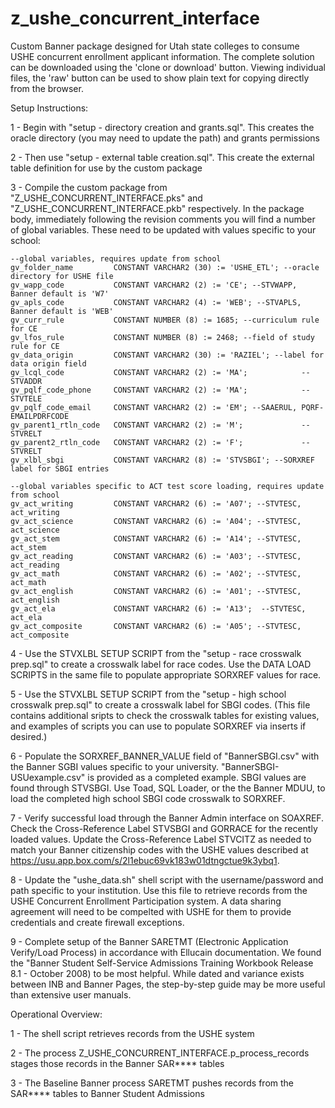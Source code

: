 # z_ushe_concurrent_interface
Custom Banner package designed for Utah state colleges to consume USHE concurrent enrollment applicant information. The complete solution can be downloaded using the 'clone or download' button. Viewing individual files, the 'raw' button can be used to show plain text for copying directly from the browser.

Setup Instructions:

1 - Begin with "setup - directory creation and grants.sql".
    This creates the oracle directory (you may need to update the path) and grants permissions 

2 - Then use "setup - external table creation.sql".
    This create the external table definition for use by the custom package 

3 - Compile the custom package from "Z_USHE_CONCURRENT_INTERFACE.pks" and "Z_USHE_CONCURRENT_INTERFACE.pkb" respectively.
    In the package body, immediately following the revision comments you will find a number of global variables.
    These need to be updated with values specific to your school:
    
    --global variables, requires update from school
    gv_folder_name         CONSTANT VARCHAR2 (30) := 'USHE_ETL'; --oracle directory for USHE file
    gv_wapp_code           CONSTANT VARCHAR2 (2) := 'CE'; --STVWAPP, Banner default is 'W7'
    gv_apls_code           CONSTANT VARCHAR2 (4) := 'WEB'; --STVAPLS, Banner default is 'WEB'
    gv_curr_rule           CONSTANT NUMBER (8) := 1685; --curriculum rule for CE
    gv_lfos_rule           CONSTANT NUMBER (8) := 2468; --field of study rule for CE
    gv_data_origin         CONSTANT VARCHAR2 (30) := 'RAZIEL'; --label for data origin field
    gv_lcql_code           CONSTANT VARCHAR2 (2) := 'MA';            --STVADDR
    gv_pqlf_code_phone     CONSTANT VARCHAR2 (2) := 'MA';            --STVTELE
    gv_pqlf_code_email     CONSTANT VARCHAR2 (2) := 'EM'; --SAAERUL, PQRF-EMAILPDRFCODE
    gv_parent1_rtln_code   CONSTANT VARCHAR2 (2) := 'M';             --STVRELT
    gv_parent2_rtln_code   CONSTANT VARCHAR2 (2) := 'F';             --STVRELT
    gv_xlbl_sbgi           CONSTANT VARCHAR2 (8) := 'STVSBGI'; --SORXREF label for SBGI entries

    --global variables specific to ACT test score loading, requires update from school
    gv_act_writing         CONSTANT VARCHAR2 (6) := 'A07'; --STVTESC, act_writing
    gv_act_science         CONSTANT VARCHAR2 (6) := 'A04'; --STVTESC, act_science
    gv_act_stem            CONSTANT VARCHAR2 (6) := 'A14'; --STVTESC, act_stem
    gv_act_reading         CONSTANT VARCHAR2 (6) := 'A03'; --STVTESC, act_reading
    gv_act_math            CONSTANT VARCHAR2 (6) := 'A02'; --STVTESC, act_math
    gv_act_english         CONSTANT VARCHAR2 (6) := 'A01'; --STVTESC, act_english
    gv_act_ela             CONSTANT VARCHAR2 (6) := 'A13';  --STVTESC, act_ela
    gv_act_composite       CONSTANT VARCHAR2 (6) := 'A05'; --STVTESC, act_composite

4 - Use the STVXLBL SETUP SCRIPT from the "setup - race crosswalk prep.sql" to create a crosswalk label for race codes. Use the DATA LOAD SCRIPTS in the same file to populate appropriate SORXREF values for race.

5 - Use the STVXLBL SETUP SCRIPT from the "setup - high school crosswalk prep.sql" to create a crosswalk label for SBGI codes.
    (This file contains additional sripts to check the crosswalk tables for existing values, and examples of scripts you can use to populate SORXREF via inserts if desired.)

6 - Populate the SORXREF_BANNER_VALUE field of "BannerSBGI.csv" with the Banner SGBI values specific to your university.
    "BannerSBGI-USUexample.csv" is provided as a completed example. SBGI values are found through STVSBGI.
    Use Toad, SQL Loader, or the the  Banner MDUU, to load the completed high school SBGI code crosswalk to SORXREF.

7 - Verify successful load through the Banner Admin interface on SOAXREF. Check the Cross-Reference Label STVSBGI and GORRACE for the recently loaded values. Update the Cross-Reference Label STVCITZ as needed to match your Banner citizenship codes with the USHE values described at https://usu.app.box.com/s/2l1ebuc69vk183w01dtngctue9k3ybq1.

8 - Update the "ushe_data.sh" shell script with the username/password and path specific to your institution.
    Use this file to retrieve records from the USHE Concurrent Enrollment Participation system.
    A data sharing agreement will need to be compelted with USHE for them to provide credentials and create firewall exceptions.

9 - Complete setup of the Banner SARETMT (Electronic Application Verify/Load Process) in accordance with Ellucain documentation.
    We found the "Banner Student Self-Service Admissions Training Workbook Release 8.1 - October 2008) to be most helpful.
    While dated and variance exists between INB and Banner Pages, the step-by-step guide may be more useful than extensive user manuals.

Operational Overview:

1 - The shell script retrieves records from the USHE system

2 - The process Z_USHE_CONCURRENT_INTERFACE.p_process_records stages those records in the Banner SAR**** tables

3 - The Baseline Banner process SARETMT pushes records from the SAR**** tables to Banner Student Admissions
